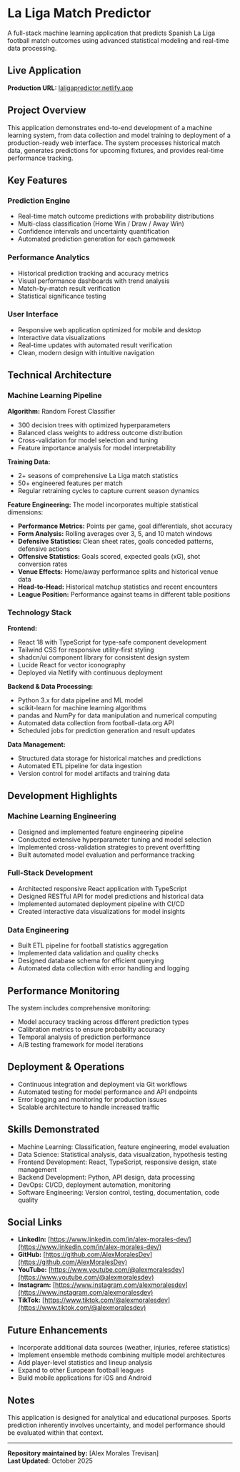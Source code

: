 # La Liga Match Predictor

A full-stack machine learning application that predicts Spanish La Liga football match outcomes using advanced statistical modeling and real-time data processing.

## Live Application

**Production URL:** [laligapredictor.netlify.app](https://laligapredictor.netlify.app/)

## Project Overview

This application demonstrates end-to-end development of a machine learning system, from data collection and model training to deployment of a production-ready web interface. The system processes historical match data, generates predictions for upcoming fixtures, and provides real-time performance tracking.

## Key Features

### Prediction Engine

- Real-time match outcome predictions with probability distributions
- Multi-class classification (Home Win / Draw / Away Win)
- Confidence intervals and uncertainty quantification
- Automated prediction generation for each gameweek

### Performance Analytics

- Historical prediction tracking and accuracy metrics
- Visual performance dashboards with trend analysis
- Match-by-match result verification
- Statistical significance testing

### User Interface

- Responsive web application optimized for mobile and desktop
- Interactive data visualizations
- Real-time updates with automated result verification
- Clean, modern design with intuitive navigation

## Technical Architecture

### Machine Learning Pipeline

**Algorithm:** Random Forest Classifier

- 300 decision trees with optimized hyperparameters
- Balanced class weights to address outcome distribution
- Cross-validation for model selection and tuning
- Feature importance analysis for model interpretability

**Training Data:**

- 2+ seasons of comprehensive La Liga match statistics
- 50+ engineered features per match
- Regular retraining cycles to capture current season dynamics

**Feature Engineering:**
The model incorporates multiple statistical dimensions:

- **Performance Metrics:** Points per game, goal differentials, shot accuracy
- **Form Analysis:** Rolling averages over 3, 5, and 10 match windows
- **Defensive Statistics:** Clean sheet rates, goals conceded patterns, defensive actions
- **Offensive Statistics:** Goals scored, expected goals (xG), shot conversion rates
- **Venue Effects:** Home/away performance splits and historical venue data
- **Head-to-Head:** Historical matchup statistics and recent encounters
- **League Position:** Performance against teams in different table positions

### Technology Stack

**Frontend:**

- React 18 with TypeScript for type-safe component development
- Tailwind CSS for responsive utility-first styling
- shadcn/ui component library for consistent design system
- Lucide React for vector iconography
- Deployed via Netlify with continuous deployment

**Backend & Data Processing:**

- Python 3.x for data pipeline and ML model
- scikit-learn for machine learning algorithms
- pandas and NumPy for data manipulation and numerical computing
- Automated data collection from football-data.org API
- Scheduled jobs for prediction generation and result updates

**Data Management:**

- Structured data storage for historical matches and predictions
- Automated ETL pipeline for data ingestion
- Version control for model artifacts and training data

## Development Highlights

### Machine Learning Engineering

- Designed and implemented feature engineering pipeline
- Conducted extensive hyperparameter tuning and model selection
- Implemented cross-validation strategies to prevent overfitting
- Built automated model evaluation and performance tracking

### Full-Stack Development

- Architected responsive React application with TypeScript
- Designed RESTful API for model predictions and historical data
- Implemented automated deployment pipeline with CI/CD
- Created interactive data visualizations for model insights

### Data Engineering

- Built ETL pipeline for football statistics aggregation
- Implemented data validation and quality checks
- Designed database schema for efficient querying
- Automated data collection with error handling and logging

## Performance Monitoring

The system includes comprehensive monitoring:

- Model accuracy tracking across different prediction types
- Calibration metrics to ensure probability accuracy
- Temporal analysis of prediction performance
- A/B testing framework for model iterations

## Deployment & Operations

- Continuous integration and deployment via Git workflows
- Automated testing for model performance and API endpoints
- Error logging and monitoring for production issues
- Scalable architecture to handle increased traffic

## Skills Demonstrated

- Machine Learning: Classification, feature engineering, model evaluation
- Data Science: Statistical analysis, data visualization, hypothesis testing
- Frontend Development: React, TypeScript, responsive design, state management
- Backend Development: Python, API design, data processing
- DevOps: CI/CD, deployment automation, monitoring
- Software Engineering: Version control, testing, documentation, code quality

## Social Links

- **LinkedIn:** [https://www.linkedin.com/in/alex-morales-dev/](https://www.linkedin.com/in/alex-morales-dev/)
- **GitHub:** [https://github.com/AlexMoralesDev](https://github.com/AlexMoralesDev)
- **YouTube:** [https://www.youtube.com/@alexmoralesdev](https://www.youtube.com/@alexmoralesdev)
- **Instagram:** [https://www.instagram.com/alexmoralesdev](https://www.instagram.com/alexmoralesdev)
- **TikTok:** [https://www.tiktok.com/@alexmoralesdev](https://www.tiktok.com/@alexmoralesdev)

## Future Enhancements

- Incorporate additional data sources (weather, injuries, referee statistics)
- Implement ensemble methods combining multiple model architectures
- Add player-level statistics and lineup analysis
- Expand to other European football leagues
- Build mobile applications for iOS and Android

## Notes

This application is designed for analytical and educational purposes. Sports prediction inherently involves uncertainty, and model performance should be evaluated within that context.

---

**Repository maintained by:** [Alex Morales Trevisan]  
**Last Updated:** October 2025
